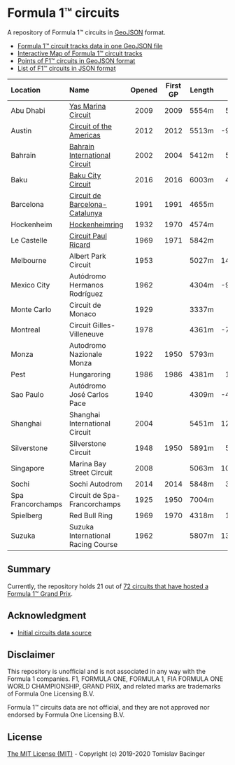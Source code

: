 # Formula 1™ circuits

A repository of Formula 1™ circuits in [GeoJSON](http://geojson.org/) format.

* [Formula 1™ circuit tracks data in one GeoJSON file](f1-circuits.geojson)
* [Interactive Map of Formula 1™ circuit tracks](https://svemir.co/f1/)
* [Points of F1™ circuits in GeoJSON format](f1-locations.geojson)
* [List of F1™ circuits in JSON format](f1-locations.json)

| Location | Name | Opened | First GP | Length | Lon | Lat |
|:---|:---|:---:|:---:|---:|---:|---:|
| Abu Dhabi | [Yas Marina Circuit](circuits/ae-2009.geojson) | 2009 | 2009 | 5554m | 54.601 | 24.471 |
| Austin | [Circuit of the Americas](circuits/us-2012.geojson) | 2012 | 2012 | 5513m | -97.633 | 30.135 |
| Bahrain | [Bahrain International Circuit](circuits/bh-2002.geojson) | 2002 | 2004 | 5412m | 50.512 | 26.031 |
| Baku | [Baku City Circuit](circuits/az-2016.geojson) | 2016 | 2016 | 6003m | 49.842 | 40.369 |
| Barcelona | [Circuit de Barcelona-Catalunya](circuits/es-1991.geojson) | 1991 | 1991 | 4655m | 2.259 | 41.569 |
| Hockenheim | [Hockenheimring](circuits/de-1932.geojson) | 1932 | 1970 | 4574m | 8.572 | 49.330 |
| Le Castelle | [Circuit Paul Ricard](circuits/fr-1969.geojson) | 1969 | 1971 | 5842m | 5.791 | 43.253 |
| Melbourne | Albert Park Circuit | 1953 |  | 5027m | 144.970 | -37.846 |
| Mexico City | Autódromo Hermanos Rodríguez | 1962 |  | 4304m | -99.091 | 19.402 |
| Monte Carlo | Circuit de Monaco | 1929 |  | 3337m | 7.429 | 43.737 |
| Montreal | Circuit Gilles-Villeneuve | 1978 |  | 4361m | -73.525 | 45.506 |
| Monza | Autodromo Nazionale Monza | 1922 | 1950 | 5793m | 9.290 | 45.621 |
| Pest | Hungaroring | 1986 | 1986 | 4381m | 19.250 | 47.583 |
| Sao Paulo | Autódromo José Carlos Pace | 1940 |  | 4309m | -46.698 | -23.702 |
| Shanghai | Shanghai International Circuit | 2004 |  | 5451m | 121.221 | 31.340 |
| Silverstone | Silverstone Circuit | 1948 | 1950 | 5891m | 52.072 | -1.017 |
| Singapore | Marina Bay Street Circuit | 2008 |  | 5063m |103.859 | 1.291 | 
| Sochi | Sochi Autodrom | 2014 | 2014 | 5848m | 39.960 | 43.407 |
| Spa Francorchamps | Circuit de Spa-Francorchamps | 1925 | 1950 | 7004m | 5.971 | 50.436 |
| Spielberg | Red Bull Ring | 1969 | 1970 | 4318m | 14.761 | 47.223 |
| Suzuka | Suzuka International Racing Course | 1962 |  | 5807m | 136.534 | 34.844 |

## Summary

Currently, the repository holds 21 out of [72 circuits that have hosted a Formula 1™ Grand Prix](https://en.wikipedia.org/wiki/List_of_Formula_One_circuits).

## Acknowledgment

* [Initial circuits data source](https://www.google.com/maps/d/u/0/viewer?mid=1nv6ugq4H67CSzKUauW92-pPstYw&ll=-37.84579005412956%2C144.96881158570557&z=16)

## Disclaimer

This repository is unofficial and is not associated in any way with the Formula 1 companies. F1, FORMULA ONE, FORMULA 1, FIA FORMULA ONE WORLD CHAMPIONSHIP, GRAND PRIX, and related marks are trademarks of Formula One Licensing B.V. 

Formula 1™ circuits data are not official, and they are not approved nor endorsed by Formula One Licensing B.V.

## License

[The MIT License (MIT)](LICENSE.md) - Copyright (c) 2019-2020 Tomislav Bacinger